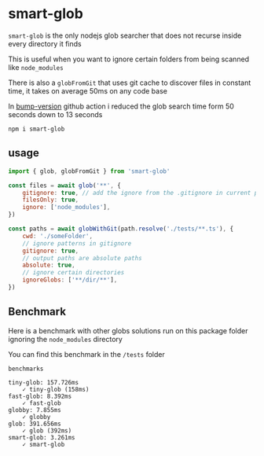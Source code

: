 # smart-glob

`smart-glob` is the only nodejs glob searcher that does not recurse inside every directory it finds

This is useful when you want to ignore certain folders from being scanned like `node_modules`

There is also a `globFromGit` that uses git cache to discover files in constant time, it takes on average 50ms on any code base

In [bump-version](https://github.com/remorses/bump-version) github action i reduced the glob search time form 50 seconds down to 13 seconds

```
npm i smart-glob
```

## usage

```js
import { glob, globFromGit } from 'smart-glob'

const files = await glob('**', {
    gitignore: true, // add the ignore from the .gitignore in current path
    filesOnly: true,
    ignore: ['node_modules'],
})

const paths = await globWithGit(path.resolve('./tests/**.ts'), {
    cwd: './someFolder',
    // ignore patterns in gitignore
    gitignore: true,
    // output paths are absolute paths
    absolute: true,
    // ignore certain directories
    ignoreGlobs: ['**/dir/**'],
})
```

## Benchmark

Here is a benchmark with other globs solutions run on this package folder ignoring the `node_modules` directory

You can find this benchmark in the `/tests` folder

```
benchmarks

tiny-glob: 157.726ms
    ✓ tiny-glob (158ms)
fast-glob: 8.392ms
    ✓ fast-glob
globby: 7.855ms
    ✓ globby
glob: 391.656ms
    ✓ glob (392ms)
smart-glob: 3.261ms
    ✓ smart-glob
```
